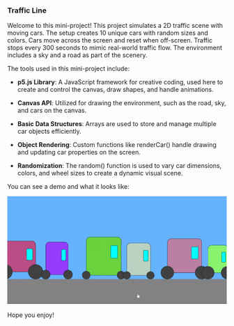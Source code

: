### Traffic Line

Welcome to this mini-project! This project simulates a 2D traffic scene with moving cars. The setup creates 10 unique cars with random sizes and colors. Cars move across the screen and reset when off-screen. Traffic stops every 300 seconds to mimic real-world traffic flow. The environment includes a sky and a road as part of the scenery.

The tools used in this mini-project include:

- <b>p5.js Library</b>: A JavaScript framework for creative coding, used here to create and control the canvas, draw shapes, and handle animations.

- <b>Canvas API</b>: Utilized for drawing the environment, such as the road, sky, and cars on the canvas.

- <b>Basic Data Structures</b>: Arrays are used to store and manage multiple car objects efficiently.

- <b>Object Rendering</b>: Custom functions like renderCar() handle drawing and updating car properties on the screen.

- <b>Randomization</b>: The random() function is used to vary car dimensions, colors, and wheel sizes to create a dynamic visual scene.

You can see a demo and what it looks like:

<img src='https://github.com/Kiana-Jafari/Traffic-Line/blob/main/Sample.gif'></img>

Hope you enjoy!
